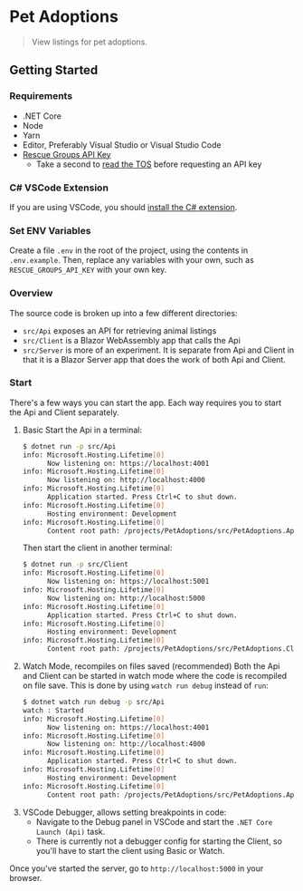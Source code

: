 # Pet Adoptions

> View listings for pet adoptions.

## Getting Started

### Requirements

- .NET Core
- Node
- Yarn
- Editor, Preferably Visual Studio or Visual Studio Code
- [Rescue Groups API Key](https://rescuegroups.org/services/request-an-api-key/)
  - Take a second to [read the TOS](https://rescuegroups.org/api-terms-of-service/) before requesting an API key

### C# VSCode Extension

If you are using VSCode, you should [install the C# extension](https://marketplace.visualstudio.com/items?itemName=ms-dotnettools.csharp).

### Set ENV Variables

Create a file `.env` in the root of the project, using the contents in `.env.example`. Then, replace any variables with your own, such as `RESCUE_GROUPS_API_KEY` with your own key.

### Overview

The source code is broken up into a few different directories:
- `src/Api` exposes an API for retrieving animal listings
- `src/Client` is a Blazor WebAssembly app that calls the Api
- `src/Server` is more of an experiment. It is separate from Api and Client in that it is a Blazor Server app that does the work of both Api and Client.

### Start

There's a few ways you can start the app. Each way requires you to start the Api and Client separately.

1. Basic
    Start the Api in a terminal:
    ```sh
    $ dotnet run -p src/Api
    info: Microsoft.Hosting.Lifetime[0]
          Now listening on: https://localhost:4001
    info: Microsoft.Hosting.Lifetime[0]
          Now listening on: http://localhost:4000
    info: Microsoft.Hosting.Lifetime[0]
          Application started. Press Ctrl+C to shut down.
    info: Microsoft.Hosting.Lifetime[0]
          Hosting environment: Development
    info: Microsoft.Hosting.Lifetime[0]
          Content root path: /projects/PetAdoptions/src/PetAdoptions.Api
    ```
    Then start the client in another terminal:
    ```sh
    $ dotnet run -p src/Client
    info: Microsoft.Hosting.Lifetime[0]
          Now listening on: https://localhost:5001
    info: Microsoft.Hosting.Lifetime[0]
          Now listening on: http://localhost:5000
    info: Microsoft.Hosting.Lifetime[0]
          Application started. Press Ctrl+C to shut down.
    info: Microsoft.Hosting.Lifetime[0]
          Hosting environment: Development
    info: Microsoft.Hosting.Lifetime[0]
          Content root path: /projects/PetAdoptions/src/PetAdoptions.Client
    ```
1. Watch Mode, recompiles on files saved (recommended)
    Both the Api and Client can be started in watch mode where the code is recompiled on file save. This is done by using `watch run debug` instead of `run`:
    ```sh
    $ dotnet watch run debug -p src/Api
    watch : Started
    info: Microsoft.Hosting.Lifetime[0]
          Now listening on: https://localhost:4001
    info: Microsoft.Hosting.Lifetime[0]
          Now listening on: http://localhost:4000
    info: Microsoft.Hosting.Lifetime[0]
          Application started. Press Ctrl+C to shut down.
    info: Microsoft.Hosting.Lifetime[0]
          Hosting environment: Development
    info: Microsoft.Hosting.Lifetime[0]
          Content root path: /projects/PetAdoptions/src/PetAdoptions.Api
    ```
1. VSCode Debugger, allows setting breakpoints in code:
    - Navigate to the Debug panel in VSCode and start the `.NET Core Launch (Api)` task.
    - There is currently not a debugger config for starting the Client, so you'll have to start the client using Basic or Watch.

Once you've started the server, go to `http://localhost:5000` in your browser.
